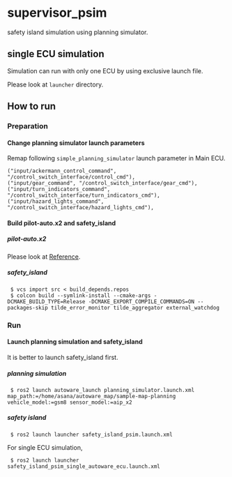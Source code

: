 # supervisor_psim

safety island simulation using planning simulator.

## single ECU simulation
Simulation can run with only one ECU by using exclusive launch file.

Please look at `launcher` directory.

## How to run

### Preparation
#### Change planning simulator launch parameters
Remap following `simple_planning_simulator` launch parameter in Main ECU.

  ```
  ("input/ackermann_control_command", "/control_switch_interface/control_cmd"),
  ("input/gear_command", "/control_switch_interface/gear_cmd"),
  ("input/turn_indicators_command", "/control_switch_interface/turn_indicators_cmd"),
  ("input/hazard_lights_command", "/control_switch_interface/hazard_lights_cmd"),
  ```

#### Build pilot-auto.x2 and safety_island
##### pilot-auto.x2
Please look at [Reference](https://autowarefoundation.github.io/autoware-documentation/main/installation/autoware/source-installation/).

##### safety_island

```
 $ vcs import src < build_depends.repos
 $ colcon build --symlink-install --cmake-args -DCMAKE_BUILD_TYPE=Release -DCMAKE_EXPORT_COMPILE_COMMANDS=ON --packages-skip tilde_error_monitor tilde_aggregator external_watchdog
```

### Run
#### Launch planning simulation and safety_island
It is better to launch safety_island first.

##### planning simulation
```
 $ ros2 launch autoware_launch planning_simulator.launch.xml map_path:=/home/asana/autoware_map/sample-map-planning vehicle_model:=gsm8 sensor_model:=aip_x2
```
##### safety island
```
 $ ros2 launch launcher safety_island_psim.launch.xml
```
For single ECU simulation,
```
 $ ros2 launch launcher safety_island_psim_single_autoware_ecu.launch.xml
```
